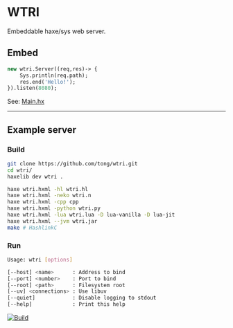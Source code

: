 # WTRI

Embeddable haxe/sys web server.

## Embed

```hx
new wtri.Server((req,res)-> {
    Sys.println(req.path);
    res.end('Hello!');
}).listen(8080);
```

See: [Main.hx](https://github.com/tong/wtri/blob/master/src/Main.hx)

---

## Example server

### Build

```sh
git clone https://github.com/tong/wtri.git
cd wtri/
haxelib dev wtri .

haxe wtri.hxml -hl wtri.hl
haxe wtri.hxml -neko wtri.n
haxe wtri.hxml -cpp cpp
haxe wtri.hxml -python wtri.py
haxe wtri.hxml -lua wtri.lua -D lua-vanilla -D lua-jit
haxe wtri.hxml --jvm wtri.jar
make # HashlinkC
```

### Run

```sh
Usage: wtri [options]

[--host] <name>      : Address to bind
[--port] <number>    : Port to bind
[--root] <path>      : Filesystem root
[--uv] <connections> : Use libuv
[--quiet]            : Disable logging to stdout
[--help]             : Print this help
```

[![Build](https://github.com/tong/wtri/actions/workflows/build.yml/badge.svg)](https://github.com/tong/wtri/actions/workflows/build.yml)
